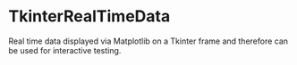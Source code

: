 # TkinterRealTimeData
Real time data displayed via Matplotlib on a Tkinter frame and therefore can be used for interactive testing.
